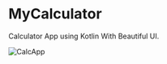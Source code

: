 # MyCalculator
Calculator App using Kotlin With Beautiful UI.

![CalcApp](https://user-images.githubusercontent.com/52040275/95077968-05ae4b80-0732-11eb-9ece-16c63af595e1.jpeg)
